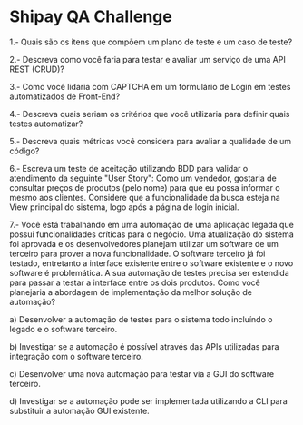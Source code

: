 # Shipay QA Challenge

1.- Quais são os itens que compõem um plano de teste e um caso de teste?

2.- Descreva como você faria para testar e avaliar um serviço de uma API REST (CRUD)?

3.- Como você lidaria com CAPTCHA em um formulário de Login em testes automatizados de Front-End?

4.- Descreva quais seriam os critérios que você utilizaria para definir quais testes automatizar?

5.- Descreva quais métricas você considera  para avaliar a qualidade de um código? 

6.- Escreva um teste de aceitação utilizando BDD para validar o atendimento da seguinte "User Story": Como um vendedor, gostaria de consultar preços de produtos (pelo nome) para que eu possa informar o mesmo aos clientes. Considere que a funcionalidade da busca esteja na View principal do sistema, logo após a página de login inicial.

7.- Você está trabalhando em uma automação de uma aplicação legada que possui funcionalidades críticas para o negócio. Uma atualização do sistema foi aprovada e os desenvolvedores planejam utilizar um software de um terceiro para prover a nova funcionalidade. O software terceiro já foi testado, entretanto a interface existente entre o software existente e o novo software é problemática. A sua automação de testes precisa ser estendida para passar a testar a interface entre os dois produtos. Como você planejaria a abordagem de implementação da melhor solução de automação?

a) Desenvolver a automação de testes para o sistema todo incluíndo o legado e o software terceiro.

b) Investigar se a automação é possível através das APIs utilizadas para integração com o software terceiro.

c) Desenvolver uma nova automação para testar via a GUI do software terceiro.

d) Investigar se a automação pode ser implementada utilizando a CLI para substituir a automação GUI existente.

